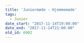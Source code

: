 ```yaml
---
title: 'Juniormøde - Hjemmemøde'
tags:
  - Junior
date_start: "2017-11-14T19:00:00"
date_end: "2017-11-14T21:00:00"
old_id: 6902
---
```

